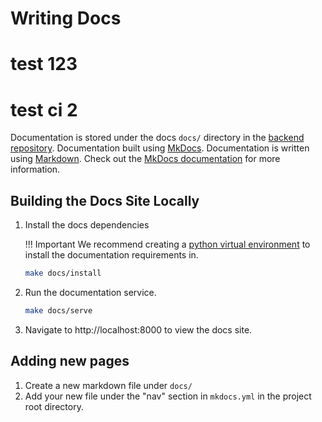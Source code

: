 # Writing Docs

# test 123
# test ci 2

Documentation is stored under the docs `docs/` directory in the [backend repository](https://github.com/ansible/galaxy_ng). Documentation built using [MkDocs](https://www.mkdocs.org/). Documentation is written using [Markdown](https://www.mkdocs.org/user-guide/writing-your-docs/#writing-with-markdown). Check out the [MkDocs documentation](https://www.mkdocs.org/getting-started/) for more information.

## Building the Docs Site Locally

1. Install the docs dependencies

    !!! Important
        We recommend creating a [python virtual environment](https://docs.python.org/3/library/venv.html) to install the documentation requirements in.

    ```bash
    make docs/install
    ```

2. Run the documentation service.

    ```bash
    make docs/serve
    ```

3. Navigate to http://localhost:8000 to view the docs site.


## Adding new pages

1. Create a new markdown file under `docs/`
2. Add your new file under the "nav" section in `mkdocs.yml` in the project root directory.